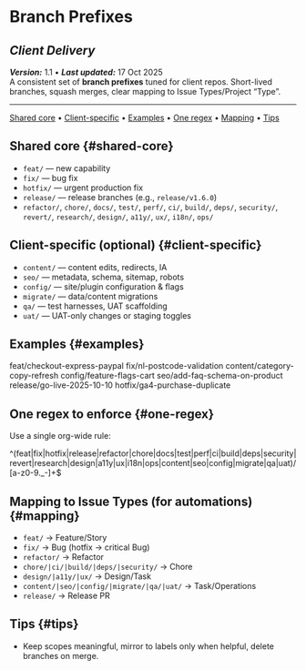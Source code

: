 # **Branch Prefixes**
## *Client Delivery*

***Version:*** 1.1 • ***Last updated:*** 17 Oct 2025  
A consistent set of **branch prefixes** tuned for client repos. Short-lived branches, squash merges, clear mapping to Issue Types/Project “Type”.

---

[Shared core](#shared-core) • [Client-specific](#client-specific) • [Examples](#examples) • [One regex](#one-regex) • [Mapping](#mapping) • [Tips](#tips)

## **Shared core** {#shared-core}

- `feat/` — new capability  
- `fix/` — bug fix  
- `hotfix/` — urgent production fix  
- `release/` — release branches (e.g., `release/v1.6.0`)  
- `refactor/`, `chore/`, `docs/`, `test/`, `perf/`, `ci/`, `build/`, `deps/`, `security/`, `revert/`, `research/`, `design/`, `a11y/`, `ux/`, `i18n/`, `ops/`

## **Client-specific (optional)** {#client-specific}

- `content/` — content edits, redirects, IA  
- `seo/` — metadata, schema, sitemap, robots  
- `config/` — site/plugin configuration & flags  
- `migrate/` — data/content migrations  
- `qa/` — test harnesses, UAT scaffolding  
- `uat/` — UAT-only changes or staging toggles

## **Examples** {#examples}

feat/checkout-express-paypal
fix/nl-postcode-validation
content/category-copy-refresh
config/feature-flags-cart
seo/add-faq-schema-on-product
release/go-live-2025-10-10
hotfix/ga4-purchase-duplicate

## **One regex to enforce** {#one-regex}

Use a single org-wide rule:

^(feat|fix|hotfix|release|refactor|chore|docs|test|perf|ci|build|deps|security|revert|research|design|a11y|ux|i18n|ops|content|seo|config|migrate|qa|uat)/[a-z0-9._-]+$

## **Mapping to Issue Types (for automations)** {#mapping}

- `feat/` → Feature/Story  
- `fix/` → Bug (hotfix → critical Bug)  
- `refactor/` → Refactor  
- `chore/|ci/|build/|deps/|security/` → Chore  
- `design/|a11y/|ux/` → Design/Task  
- `content/|seo/|config/|migrate/|qa/|uat/` → Task/Operations  
- `release/` → Release PR

## **Tips** {#tips}
- Keep scopes meaningful, mirror to labels only when helpful, delete branches on merge.
